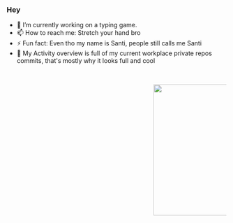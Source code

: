 ### Hey
   
- 🔭 I’m currently working on a typing game.
- 📫 How to reach me: Stretch your hand bro
- ⚡ Fun fact: Even tho my name is Santi, people still calls me Santi 
- 👻 My Activity overview is full of my current workplace private repos commits, that's mostly why it looks full and cool

<pre>

           
                                        <img src="https://media.giphy.com/media/Y01jP8QeLOox2/giphy.gif" width="300">

  
</pre>
